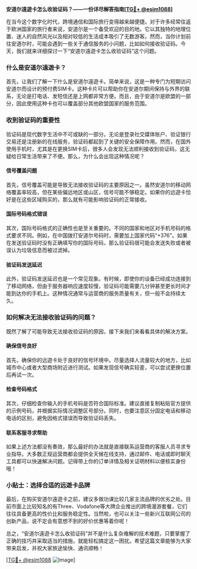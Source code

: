 **安道尔遠遊卡怎么收验证码？——一份详尽解答指南[[TG💪+ @esim1088](https://t.me/s/esim1088)]**

在当今这个数字化时代，跨境通信和国际旅行变得越来越便捷。对于许多经常往返于欧洲国家的旅行者来说，安道尔是一个备受欢迎的目的地。它以其独特的地理位置、迷人的自然风光以及相对较低的生活成本吸引了无数游客。然而，当你计划前往安道尔时，可能会遇到一些关于通信服务的小问题，比如如何接收验证码。今天，我们就来详细探讨一下“安道尔遠遊卡怎么收验证码”这个问题。

### 什么是安道尔遠遊卡？

首先，让我们了解一下什么是安道尔遠遊卡。简单来说，这是一种专门为短期访问安道尔而设计的预付费SIM卡。这种卡片可以帮助你在安道尔期间保持与外界的联系，无论是打电话、发短信还是上网都非常方便。而且，由于安道尔是欧盟的一部分，因此使用这种卡也可以覆盖部分其他欧盟国家的服务范围。

### 收到验证码的重要性

验证码是现代数字生活中不可或缺的一部分。无论是登录社交媒体账户、验证银行交易还是注册新的在线服务，验证码都起到了关键的安全保障作用。然而，在国外使用手机时，尤其是在更换SIM卡后，很多人会发现无法顺利接收到验证码，这无疑给日常生活带来了不便。那么，为什么会出现这种情况呢？

#### 信号覆盖问题

首先，信号覆盖可能是导致无法接收验证码的主要原因之一。虽然安道尔的移动网络覆盖率较高，但在某些偏远地区或山区，信号可能不够稳定。如果你的远遊卡恰好是在这些区域购买的，那么就有可能影响验证码的正常接收。

#### 国际号码格式错误

其次，国际号码格式的正确性也是至关重要的。不同的国家和地区对手机号码的格式要求不同。例如，在中国拨打安道尔号码时，需要加上国家代码“+376”。如果在发送验证码时没有正确填写你的国际号码，那么验证码很可能会发送失败或者被误认为垃圾信息而被过滤掉。

#### 验证码发送延迟

此外，验证码发送延迟也是一个常见现象。有时候，即使你的设备已经成功连接到了移动网络，但由于服务器响应速度较慢，验证码可能需要几分钟甚至更长时间才能到达你的手机上。这种情况通常与运营商的服务质量有关，但一般不会持续太久。

### 如何解决无法接收验证码的问题？

既然了解了可能导致无法接收验证码的原因，接下来我们来看看具体的解决方案。

#### 确保信号良好

首先，确保你的远遊卡处于良好的信号环境中。尽量选择人流量较大的地方，比如城市中心或者大型商场附近进行测试。如果发现信号确实较差，可以尝试更换位置后再试一次。

#### 检查号码格式

其次，仔细检查你输入的手机号码是否符合国际标准。建议直接复制粘贴官方提供的示例号码，并根据实际情况调整区号部分。同时，也要注意区分固定电话和移动电话的区别，避免因格式错误而导致验证码丢失。

#### 联系客服寻求帮助

如果上述方法都没有奏效，那么最好的办法就是直接联系运营商的客服人员寻求专业指导。大多数正规运营商都会提供全天候在线支持，通过邮件、电话或即时聊天工具都可以快速解决问题。记得带上你的订单详情及相关证明材料以便核实身份哦！

### 小贴士：选择合适的远遊卡品牌

最后，在购买安道尔遠遊卡之前，建议多做功课比较几家主流品牌的优劣之处。目前市面上比较知名的有Three、Vodafone等大牌企业推出的跨境漫游套餐，它们往往具备更高的性价比和服务稳定性。当然啦，也可以关注一些新兴互联网公司的创新产品，说不定会有意想不到的好价优惠等着你呢！

总之，“安道尔遠遊卡怎么收验证码”并不是什么复杂难解的技术难题，只要掌握了正确的技巧并采取适当的措施，就能轻松搞定这一困扰。希望这篇文章能够为大家带来启发，并祝大家旅途愉快、通讯顺畅！ 

[[TG💪+ @esim1088](https://t.me/s/esim1088) ![Image](https://i.postimg.cc/4NQfJmqS/Snipaste-2025-05-13-00-14-12.png)]